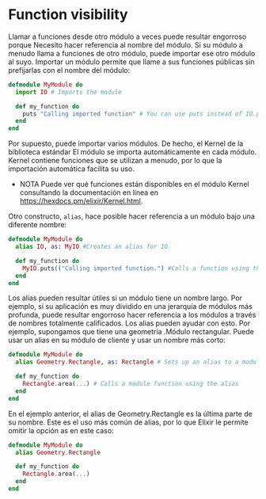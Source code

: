 # Function visibility

Llamar a funciones desde otro módulo a veces puede resultar engorroso porque
Necesito hacer referencia al nombre del módulo. Si su módulo a menudo llama a funciones de otro
módulo, puede importar ese otro módulo al suyo. Importar un módulo permite
que llame a sus funciones públicas sin prefijarlas con el nombre del módulo:

```elixir
defmodule MyModule do
  import IO # Imports the module

  def my_function do
    puts "Calling imported function" # You can use puts instead of IO.puts
  end
end
```

Por supuesto, puede importar varios módulos. De hecho, el Kernel de la biblioteca estándar
El módulo se importa automáticamente en cada módulo. Kernel contiene funciones que
se utilizan a menudo, por lo que la importación automática facilita su uso.

- NOTA Puede ver qué funciones están disponibles en el módulo Kernel consultando la documentación en línea en https://hexdocs.pm/elixir/Kernel.html.

Otro constructo, `alias`, hace posible hacer referencia a un módulo bajo una diferente
nombre:

```elixir
defmodule MyModule do
  alias IO, as: MyIO #Creates an alias for IO

  def my_function do
    MyIO.puts(("Calling imported function.") #Calls a function using the alias
  end
end
```

Los alias pueden resultar útiles si un módulo tiene un nombre largo. Por ejemplo, si su aplicación es muy
dividido en una jerarquía de módulos más profunda, puede resultar engorroso hacer referencia a los módulos a través de
nombres totalmente calificados. Los alias pueden ayudar con esto. Por ejemplo, supongamos que tiene una geometría
.Módulo rectangular. Puede usar un alias en su módulo de cliente y usar un nombre más corto:

```elixir
defmodule MyModule do
  alias Geometry.Rectangle, as: Rectangle # Sets up an alias to a module

  def my_function do
    Rectangle.area(...) # Calls a module function using the alias
  end
end
```


En el ejemplo anterior, el alias de Geometry.Rectangle es la última parte de su nombre.
Este es el uso más común de alias, por lo que Elixir le permite omitir la opción as en este caso:

```elixir
defmodule MyModule do
  alias Geometry.Rectangle

  def my_function do
    Rectangle.area(...)
  end
end
```
